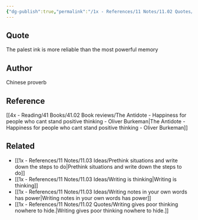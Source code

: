 ```yaml
---
{"dg-publish":true,"permalink":"/1x - References/11 Notes/11.02 Quotes/The palest ink is more reliable than the most powerful memory - Chinese proverb/","title":"The palest ink is more reliable than the most powerful memory - Chinese proverb","noteIcon":"","created":"2023-11-30T19:13:59.000+03:00","updated":"2024-02-14T20:18:37.567+03:00"}
---
```



## Quote
The palest ink is more reliable than the most powerful memory

## Author
Chinese proverb

## Reference
[[4x - Reading/41 Books/41.02 Book reviews/The Antidote - Happiness for people who cant stand positive thinking - Oliver Burkeman\|The Antidote - Happiness for people who cant stand positive thinking - Oliver Burkeman]]

## Related
- [[1x - References/11 Notes/11.03 Ideas/Prethink situations and write down the steps to do\|Prethink situations and write down the steps to do]]
- [[1x - References/11 Notes/11.03 Ideas/Writing is thinking\|Writing is thinking]]
- [[1x - References/11 Notes/11.03 Ideas/Writing notes in your own words has power\|Writing notes in your own words has power]]
- [[1x - References/11 Notes/11.02 Quotes/Writing gives poor thinking nowhere to hide.\|Writing gives poor thinking nowhere to hide.]]
